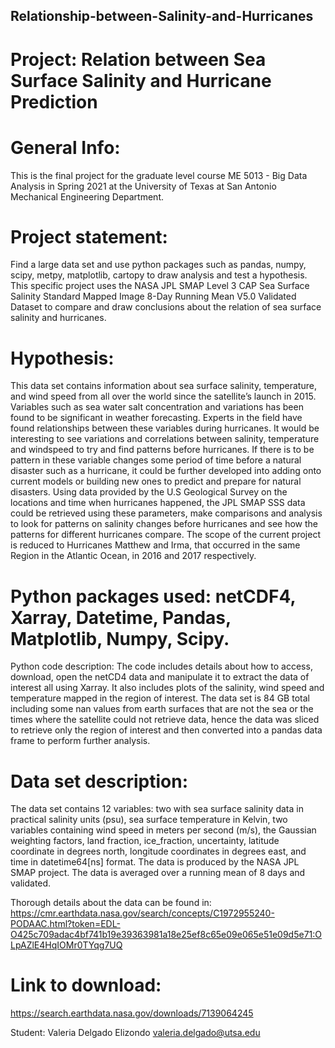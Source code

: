 ## Relationship-between-Salinity-and-Hurricanes

# Project: Relation between Sea Surface Salinity and Hurricane Prediction

# General Info: 
This is the final project for the graduate level course ME 5013 - Big Data Analysis in Spring 2021 at the University of Texas at San Antonio Mechanical Engineering Department. 

# Project statement: 
Find a large data set and use python packages such as pandas, numpy, scipy, metpy, matplotlib, cartopy to draw analysis and test a hypothesis. 
This specific project uses the NASA JPL SMAP Level 3 CAP Sea Surface Salinity Standard Mapped Image 8-Day Running Mean V5.0 Validated Dataset to compare and draw conclusions about the relation of sea surface salinity and hurricanes. 

# Hypothesis: 
This data set contains information about sea surface salinity, temperature, and wind speed from all over the world since the satellite’s launch in 2015. Variables such as sea water salt concentration and variations has been found to be significant in weather forecasting. Experts in the field have found relationships between these variables during hurricanes. It would be interesting to see variations and correlations between salinity, temperature and windspeed to try and find patterns before hurricanes. If there is to be pattern in these variable changes some period of time before a natural disaster such as a hurricane, it could be further developed into adding onto current models or building new ones to predict and prepare for natural disasters. Using data provided by the U.S Geological Survey on the locations and time when hurricanes happened, the JPL SMAP SSS data could be retrieved using these parameters, make comparisons and analysis to look for patterns on salinity changes before hurricanes and see how the patterns for different hurricanes compare. The scope of the current project is reduced to Hurricanes Matthew and Irma, that occurred in the same Region in the Atlantic Ocean, in 2016 and 2017 respectively. 

# Python packages used: netCDF4, Xarray, Datetime, Pandas, Matplotlib, Numpy, Scipy.
Python code description: The code includes details about how to access, download, open the netCD4 data and manipulate it to extract the data of interest all using Xarray. It also includes plots of the salinity, wind speed and temperature mapped in the region of interest. The data set is 84 GB total including some nan values from earth surfaces that are not the sea or the times where the satellite could not retrieve data, hence the data was sliced to retrieve only the region of interest and then converted into a pandas data frame to perform further analysis.

# Data set description:
The data set contains 12 variables: two with sea surface salinity data in practical salinity units (psu), sea surface temperature in Kelvin, two variables containing wind speed in meters per second (m/s), the Gaussian weighting factors, land fraction, ice_fraction, uncertainty, latitude coordinate in degrees north, longitude coordinates in degrees east, and time in datetime64[ns] format.
The data is produced by the NASA JPL SMAP project. The data is averaged over a running mean of 8 days and validated. 

Thorough details about the data can be found in:
https://cmr.earthdata.nasa.gov/search/concepts/C1972955240-PODAAC.html?token=EDL-O425c709adac4bf741b19e39363981a18e25ef8c65e09e065e51e09d5e71:OLpAZlE4HqIOMr0TYqg7UQ

# Link to download:
https://search.earthdata.nasa.gov/downloads/7139064245

Student: Valeria Delgado Elizondo
valeria.delgado@utsa.edu





